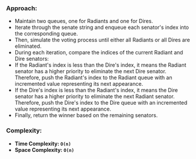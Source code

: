 ### Approach:
- Maintain two queues, one for Radiants and one for Dires.
- Iterate through the senate string and enqueue each senator's index into the corresponding queue.
- Then, simulate the voting process until either all Radiants or all Dires are eliminated.
- During each iteration, compare the indices of the current Radiant and Dire senators:
- If the Radiant's index is less than the Dire's index, it means the Radiant senator has a higher priority to eliminate the next Dire senator. Therefore, push the Radiant's index to the Radiant queue with an incremented value representing its next appearance.
- If the Dire's index is less than the Radiant's index, it means the Dire senator has a higher priority to eliminate the next Radiant senator. Therefore, push the Dire's index to the Dire queue with an incremented value representing its next appearance.
- Finally, return the winner based on the remaining senators.
​
### Complexity:
- **Time Complexity: `O(n)`**
- **Space Complexity: `O(n)`**